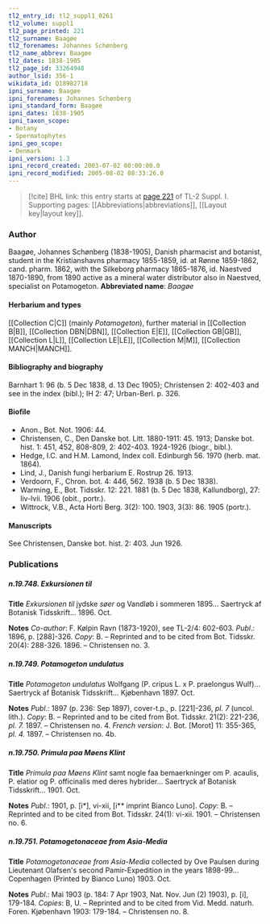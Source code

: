 ```yaml
---
tl2_entry_id: tl2_suppl1_0261
tl2_volume: suppl1
tl2_page_printed: 221
tl2_surname: Baagøe
tl2_forenames: Johannes Schønberg
tl2_name_abbrev: Baagøe
tl2_dates: 1838-1905
tl2_page_id: 33264948
author_lsid: 356-1
wikidata_id: Q18982718
ipni_surname: Baagøe
ipni_forenames: Johannes Schønberg
ipni_standard_form: Baagøe
ipni_dates: 1838-1905
ipni_taxon_scope: 
- Botany
- Spermatophytes
ipni_geo_scope: 
- Denmark
ipni_version: 1.3
ipni_record_created: 2003-07-02 00:00:00.0
ipni_record_modified: 2005-08-02 08:33:26.0
---
```



> [!cite] BHL link: this entry starts at [page 221](https://www.biodiversitylibrary.org/page/33264948) of TL-2 Suppl. I.
> Supporting pages: [[Abbreviations|abbreviations]], [[Layout key|layout key]].

### Author

Baagøe, Johannes Schønberg (1838-1905), Danish pharmacist and botanist, student in the Kristianshavns pharmacy 1855-1859, id. at Rønne 1859-1862, cand. pharm. 1862, with the Silkeborg pharmacy 1865-1876, id. Naestved 1870-1890, from 1890 active as a mineral water distributor also in Naestved, specialist on Potamogeton. 
**Abbreviated name**: *Baagøe*

#### Herbarium and types

[[Collection C|C]] (mainly *Potamogeton*), further material in [[Collection B|B]], [[Collection DBN|DBN]], [[Collection E|E]], [[Collection GB|GB]], [[Collection L|L]], [[Collection LE|LE]], [[Collection M|M]], [[Collection MANCH|MANCH]].

#### Bibliography and biography

Barnhart 1: 96 (b. 5 Dec 1838, d. 13 Dec 1905); Christensen 2: 402-403 and see in the index (bibl.); IH 2: 47; Urban-Berl. p. 326.

#### Biofile

- Anon., Bot. Not. 1906: 44.
- Christensen, C., Den Danske bot. Litt. 1880-1911: 45. 1913; Danske bot. hist. 1: 451, 452, 808-809, 2: 402-403. 1924-1926 (biogr., bibl.).
- Hedge, I.C. and H.M. Lamond, Index coll. Edinburgh 56. 1970 (herb. mat. 1864).
- Lind, J., Danish fungi herbarium E. Rostrup 26. 1913.
- Verdoorn, F., Chron. bot. 4: 446, 562. 1938 (b. 5 Dec 1838).
- Warming, E., Bot. Tidsskr. 12: 221. 1881 (b. 5 Dec 1838, Kallundborg), 27: liv-lvii. 1906 (obit., portr.).
- Wittrock, V.B., Acta Horti Berg. 3(2): 100. 1903, 3(3): 86. 1905 (portr.).

#### Manuscripts

See Christensen, Danske bot. hist. 2: 403. Jun 1926.

### Publications

##### n.19.748. Exkursionen til

**Title**
*Exkursionen til* jydske *søer* og Vandløb i sommeren 1895... Saertryck af Botanisk Tidsskrift... 1896. Oct.

**Notes**
*Co-author*: F. Kølpin Ravn (1873-1920), see TL-2/4: 602-603.
*Publ*.: 1896, p. \[288\]-326. *Copy*: B. – Reprinted and to be cited from Bot. Tidsskr. 20(4): 288-326. 1896. – Christensen no. 3.

##### n.19.749. Potamogeton undulatus

**Title**
*Potamogeton undulatus* Wolfgang (P. cripus L. x P. praelongus Wulf)... Saertryck af Botanisk Tidsskrift... Kjøbenhavn 1897. Oct.

**Notes**
*Publ*.: 1897 (p. 236: Sep 1897), cover-t.p., p. \[221\]-236, *pl. 7* (uncol. lith.). *Copy*: B. – Reprinted and to be cited from Bot. Tidsskr. 21(2): 221-236, *pl. 7.* 1897. – Christensen no. 4.
*French version*: J. Bot. \[Morot\] 11: 355-365, *pl. 4.* 1897. – Christensen no. 4b.

##### n.19.750. Primula paa Møens Klint

**Title**
*Primula paa Møens Klint* samt nogle faa bemaerkninger om P. acaulis, P. elatior og P. officinalis med deres hybrider... Saertryck af Botanisk Tidsskrift... 1901. Oct.

**Notes**
*Publ*.: 1901, p. \[i\*\], vi-xii, \[i\*\* imprint Bianco Luno\]. *Copy*: B. – Reprinted and to be cited from Bot. Tidsskr. 24(1): vi-xii. 1901. – Christensen no. 6.

##### n.19.751. Potamogetonaceae from Asia-Media

**Title**
*Potamogetonaceae from Asia-Media* collected by Ove Paulsen during Lieutenant Olafsen's second Pamir-Expedition in the years 1898-99... Copenhagen (Printed by Bianco Luno) 1903. Oct.

**Notes**
*Publ*.: Mai 1903 (p. 184: 7 Apr 1903, Nat. Nov. Jun (2) 1903), p. \[i\], 179-184. *Copies*: B, U. – Reprinted and to be cited from Vid. Medd. naturh. Foren. Kjøbenhavn 1903: 179-184. – Christensen no. 8.

